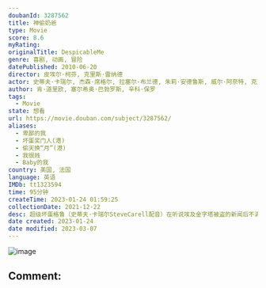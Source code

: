 ```yaml
---
doubanId: 3287562
title: 神偷奶爸
type: Movie
score: 8.6
myRating: 
originalTitle: DespicableMe
genre: 喜剧, 动画, 冒险
datePublished: 2010-06-20
director: 皮埃尔·柯芬, 克里斯·雷纳德
actor: 史蒂夫·卡瑞尔, 杰森·席格尔, 拉塞尔·布兰德, 朱莉·安德鲁斯, 威尔·阿奈特, 克里斯汀·韦格, 米兰达·卡斯格拉夫, 达纳·盖尔, 艾尔西·费舍尔, 皮埃尔·柯芬, 克里斯·雷纳德, 杰梅奈·克莱门特, 杰克·麦克布瑞尔, 丹尼·麦克布莱德, 敏迪·卡灵, 罗布·许贝尔, 肯·道里欧, 郑肯, 詹姆斯·凯森·李, 斯科特·门维尔, 霍利·多夫, 芦田爱菜, 欧阳娣娣, 凯蒂·丽, 查尔斯·布赖特
author: 肯·道里欧, 塞尔希奥·巴勃罗斯, 辛科·保罗
tags:
  - Movie
state: 想看
url: https://movie.douban.com/subject/3287562/
aliases:
  - 卑鄙的我
  - 坏蛋奖门人(港)
  - 偷天换“月”(港)
  - 我很贱
  - Baby的我
country: 美国, 法国
language: 英语
IMDb: tt1323594
time: 95分钟
createTime: 2023-01-24 01:59:25
collectionDate: 2021-12-22
desc: 超级坏蛋格鲁（史蒂夫·卡瑞尔SteveCarell配音）在听说埃及金字塔被盗的新闻后不满市面上新贼辈出，决定在纳法利欧博士（拉塞尔·布兰德RussellBrand配音）的帮助下建造火箭升空...
date created: 2023-01-24
date modified: 2023-03-07
---
```


![image](p792776858.jpg)

Comment:
---
